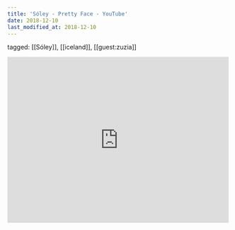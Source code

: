 ```yaml
---
title: 'Sóley - Pretty Face - YouTube'
date: 2018-12-10
last_modified_at: 2018-12-10
---
```

tagged: [[Sóley]], [[iceland]], [[guest:zuzia]]
<iframe allow="accelerometer; autoplay; clipboard-write; encrypted-media; gyroscope; picture-in-picture" allowfullscreen="" frameborder="0" height="375" id="youtube_iframe" src="https://www.youtube.com/embed/gRwFRMGpTWg?feature=oembed&amp;enablejsapi=1&amp;origin=https://safe.txmblr.com&amp;wmode=opaque" width="500"></iframe>